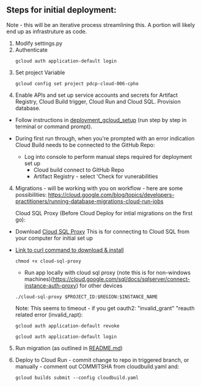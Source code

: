## Steps for initial deployment:
Note - this will be an iterative process streamlining this. A portion will likely end up as infrastruture as code.

1. Modify settings.py  
2. Authenticate 
    ```
    gcloud auth application-default login
    ```
2. Set project Variable
    ```
    gcloud config set project pdcp-cloud-006-cpho
    ```
3. Enable APIs and set up service accounts and secrets for Artifact Registry, Cloud Build trigger, Cloud Run and Cloud SQL.  Provision database. 
* Follow instructions in [deployment_gcloud_setup](deployment_gcloud_setup.sh) (run step by step in terminal or command prompt). 

* During first run through, when you're prompted with an error indication Cloud Build needs to be connected to the GitHub Repo:
    * Log into console to perform manual steps required for deployment set up
        * Cloud build connect to GitHub Repo
        * Artifact Registry - select 'Check for vunerabilities

4. Migrations - will be working with you on workflow - here are some possibilities: https://cloud.google.com/blog/topics/developers-practitioners/running-database-migrations-cloud-run-jobs

    Cloud SQL Proxy (Before Cloud Deploy for intial migrations on the first go):

* Download [Cloud SQL Proxy](https://cloud.google.com/sql/docs/postgres/sql-proxy) 
    This is for connecting to Cloud SQL from your computer for initial set up 
* [Link to curl command to download & install](https://cloud.google.com/sql/docs/postgres/sql-proxy#install)

    ```
    chmod +x cloud-sql-proxy 
    ```
    * Run app locally with cloud sql proxy (note this is for non-windows machines)(https://cloud.google.com/sql/docs/sqlserver/connect-instance-auth-proxy) for other devices 
    ```
    ./cloud-sql-proxy $PROJECT_ID:$REGION:$INSTANCE_NAME
    ```
    Note: This seems to timeout - if you get oauth2: "invalid_grant" "reauth related error (invalid_rapt):
    ```
    gcloud auth application-default revoke
    ```
    ```
    gcloud auth application-default login
    ```

5. Run migration (as outlined in [README.md](../README.md))

6. Deploy to Cloud Run - commit change to repo in triggered branch, or manually - comment out COMMITSHA from cloudbuild.yaml and:
    ```
    gcloud builds submit --config cloudbuild.yaml
    ``` 


